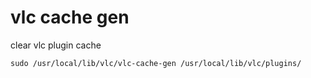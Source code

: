 # vlc cache gen

clear vlc plugin cache

```
sudo /usr/local/lib/vlc/vlc-cache-gen /usr/local/lib/vlc/plugins/
```